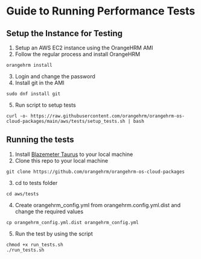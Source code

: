 # Guide to Running Performance Tests

## Setup the Instance for Testing

1. Setup an AWS EC2 instance using the OrangeHRM AMI
2. Follow the regular process and install OrangeHRM
```
orangehrm install
```
3. Login and change the password
4. Install git in the AMI
```
sudo dnf install git
```
5. Run script to setup tests
```
curl -o- https://raw.githubusercontent.com/orangehrm/orangehrm-os-cloud-packages/main/aws/tests/setup_tests.sh | bash
```

## Running the tests

1. Install [Blazemeter Taurus](https://gettaurus.org/install/Installation/#Linux) to your local machine
2. Clone this repo to your local machine
```
git clone https://github.com/orangehrm/orangehrm-os-cloud-packages
```
3. cd to tests folder
```
cd aws/tests
```
4. Create orangehrm_config.yml from orangehrm.config.yml.dist and change the required values
```
cp orangehrm_config.yml.dist orangehrm_config.yml
```
5. Run the test by using the script
```
chmod +x run_tests.sh
./run_tests.sh
```
